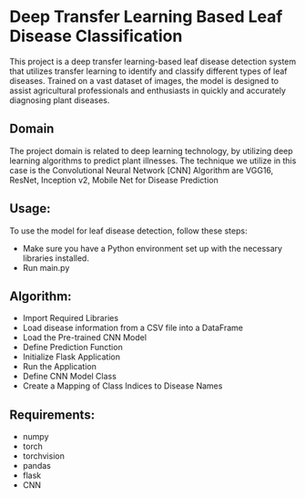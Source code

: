 # Deep Transfer Learning Based Leaf Disease Classification
This project is a deep transfer learning-based leaf disease detection system that utilizes transfer learning to identify and classify different types of leaf diseases. Trained on a vast dataset of images, the model is designed to assist agricultural professionals and enthusiasts in quickly and accurately diagnosing plant diseases.
## Domain
The project domain is related to deep learning technology, by utilizing deep learning algorithms to predict plant illnesses. The technique we utilize in this case is the
Convolutional Neural Network [CNN] Algorithm are VGG16, ResNet, Inception v2,
Mobile Net for Disease Prediction
## Usage:
To use the model for leaf disease detection, follow these steps:
- Make sure you have a Python environment set up with the necessary libraries installed. 
- Run main.py

## Algorithm:
- Import Required Libraries
- Load disease information from a CSV file into a DataFrame
- Load the Pre-trained CNN Model
- Define Prediction Function
- Initialize Flask Application
- Run the Application
- Define CNN Model Class
- Create a Mapping of Class Indices to Disease Names

## Requirements:
- numpy
- torch
- torchvision
- pandas
- flask
- CNN
